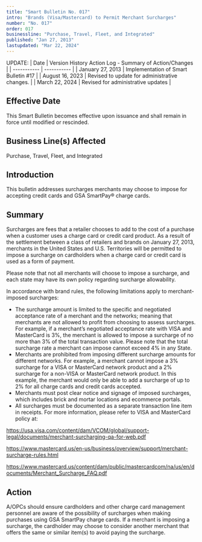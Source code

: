 ```yaml
---
title: "Smart Bulletin No. 017"
intro: "Brands (Visa/Mastercard) to Permit Merchant Surcharges"
number: "No. 017"
order: 017
businessline: "Purchase, Travel, Fleet, and Integrated"
published: "Jan 27, 2013"
lastupdated: "Mar 22, 2024"
---
```


UPDATE:
| Date | Version History Action Log - Summary of Action/Changes |
| ----------- | ----------- |
| January 27, 2013 | Implementation of Smart Bulletin #17 |
| August 16, 2023 | Revised to update for administrative changes. |
| March 22, 2024 | Revised for administrative updates |

## Effective Date

This Smart Bulletin becomes effective upon issuance and shall remain in force until
modified or rescinded.


## Business Line(s) Affected

Purchase, Travel, Fleet, and Integrated


## Introduction

This bulletin addresses surcharges merchants may choose to impose for accepting credit cards and GSA SmartPay® charge cards.

## Summary

Surcharges are fees that a retailer chooses to add to the cost of a purchase when a customer uses a charge card or credit card product. As a result of the settlement between a class of retailers and brands on January 27, 2013, merchants in the United States and U.S. Territories will be permitted to impose a surcharge on cardholders when a charge card or credit card is used as a form of payment. 

Please note that not all merchants will choose to impose a surcharge, and each state may have its own policy regarding surcharge allowability.

In accordance with brand rules, the following limitations apply to merchant-imposed surcharges: 
- The surcharge amount is limited to the specific and negotiated acceptance rate of a merchant and the networks; meaning that merchants are not allowed to profit from choosing to assess surcharges. For example, if a merchant’s negotiated acceptance rate with VISA and MasterCard is 3%, the merchant is allowed to impose a surcharge of no more than 3% of the total transaction value. Please note that the total surcharge rate a merchant can impose cannot exceed 4% in any State. 
- Merchants are prohibited from imposing different surcharge amounts for different networks. For example, a merchant cannot impose a 3% surcharge for a VISA or MasterCard network product and a 2% surcharge for a non-VISA or MasterCard network product. In this example, the merchant would only be able to add a surcharge of up to 2% for all charge cards and credit cards accepted. 
- Merchants must post clear notice and signage of imposed surcharges, which includes brick and mortar locations and ecommerce portals. 
- All surcharges must be documented as a separate transaction line item in receipts. 
For more information, please refer to VISA and MasterCard policy at: 

https://usa.visa.com/content/dam/VCOM/global/support-legal/documents/merchant-surcharging-qa-for-web.pdf

https://www.mastercard.us/en-us/business/overview/support/merchant-surcharge-rules.html

https://www.mastercard.us/content/dam/public/mastercardcom/na/us/en/documents/Merchant_Surcharge_FAQ.pdf


## Action

A/OPCs should ensure cardholders and other charge card management personnel are aware of the possibility of surcharges when making purchases using GSA SmartPay charge cards. If a merchant is imposing a surcharge, the cardholder may choose to consider another merchant that offers the same or similar item(s) to avoid paying the surcharge. 

